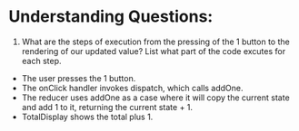 # Understanding Questions:
1. What are the steps of execution from the pressing of the 1 button to the rendering of our updated value? List what part of the code excutes for each step.
* The user presses the 1 button.
* The onClick handler invokes dispatch, which calls addOne.
* The reducer uses addOne as a case where it will copy the current state and add 1 to it, returning the current state + 1.
* TotalDisplay shows the total plus 1.
